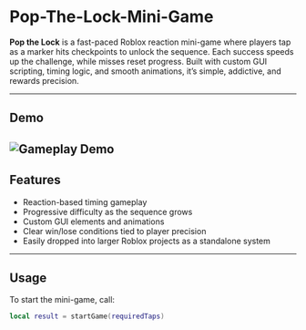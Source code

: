 # Pop-The-Lock-Mini-Game

**Pop the Lock** is a fast-paced Roblox reaction mini-game where players tap as a marker hits checkpoints to unlock the sequence. Each success speeds up the challenge, while misses reset progress. Built with custom GUI scripting, timing logic, and smooth animations, it’s simple, addictive, and rewards precision.

---

## Demo
![Gameplay Demo](assets/demo.gif)
---

## Features
- Reaction-based timing gameplay
- Progressive difficulty as the sequence grows
- Custom GUI elements and animations
- Clear win/lose conditions tied to player precision
- Easily dropped into larger Roblox projects as a standalone system

---

## Usage
To start the mini-game, call:

```lua
local result = startGame(requiredTaps)
